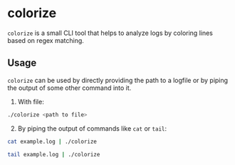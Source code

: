 # colorize

`colorize` is a small CLI tool that helps to analyze logs by coloring lines based on regex matching.

## Usage

`colorize` can be used by directly providing the path to a logfile or by piping the output of some other command into it.

1. With file:
```bash
./colorize <path to file>
```
2. By piping the output of commands like `cat` or `tail`:
```bash
cat example.log | ./colorize
```

```bash
tail example.log | ./colorize    
```
